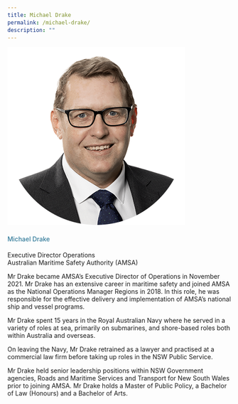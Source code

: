 ```yaml
---
title: Michael Drake
permalink: /michael-drake/
description: ""
---
```

<div class="row">
<div class="col is-3">
<img src="/images/Speakers_23/Session1p1/michael drake.png">
</div>
<div class="col is-9 speaker-details">
<h4>Michael Drake</h4>
<p>Executive Director Operations<br>Australian Maritime Safety Authority (AMSA) <br>
</p>
<p>Mr Drake became AMSA’s Executive Director of Operations in November 2021. Mr Drake has an extensive career in maritime safety and joined AMSA as the National Operations Manager Regions in 2018. In this role, he was responsible for the effective delivery and implementation of AMSA’s national ship and vessel programs.</p>
<p>Mr Drake spent 15 years in the Royal Australian Navy where he served in a variety of roles at sea, primarily on submarines, and shore-based roles both within Australia and overseas.</p>
<p>On leaving the Navy, Mr Drake retrained as a lawyer and practised at a commercial law firm before taking up roles in the NSW Public Service.</p>
<p>
Mr Drake held senior leadership positions within NSW Government agencies, Roads and Maritime Services and Transport for New South Wales prior to joining AMSA. Mr Drake holds a Master of Public Policy, a Bachelor of Law (Honours) and a Bachelor of Arts.</p>
</div>
</div>



<style type="text/css"> 
    .is-left{
      text-align: left;
    }
    h4{
      font-weight: 500; 
      color: #337B9A !important;
    }
     .speaker-details p { text-align: justified; }
  </style>